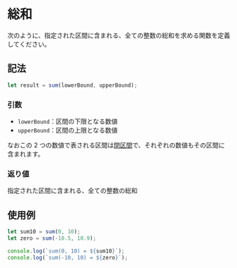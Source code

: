 # 総和

次のように、指定された区間に含まれる、全ての整数の総和を求める関数を定義してください。

## 記法

~~~javascript
let result = sum(lowerBound, upperBound);
~~~

### 引数

* `lowerBound`：区間の下限となる数値
* `upperBound`：区間の上限となる数値

なおこの 2 つの数値で表される区間は[閉区間](https://ja.wikipedia.org/wiki/%E5%8C%BA%E9%96%93_(%E6%95%B0%E5%AD%A6))で、それぞれの数値もその区間に含まれます。

### 返り値

指定された区間に含まれる、全ての整数の総和

## 使用例

~~~javascript
let sum10 = sum(0, 10);
let zero = sum(-10.5, 10.9);

console.log(`sum(0, 10) = ${sum10}`);
console.log(`sum(-10, 10) = ${zero}`);
~~~